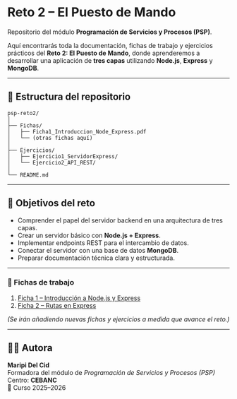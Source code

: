 # Reto 2 – El Puesto de Mando

Repositorio del módulo **Programación de Servicios y Procesos (PSP)**.

Aquí encontrarás toda la documentación, fichas de trabajo y ejercicios prácticos del **Reto 2: El Puesto de Mando**, donde aprenderemos a desarrollar una aplicación de **tres capas** utilizando **Node.js**, **Express** y **MongoDB**.

---

## 📂 Estructura del repositorio
```
psp-reto2/
│
├── Fichas/
│   ├── Ficha1_Introduccion_Node_Express.pdf
│   └── (otras fichas aquí)
│
├── Ejercicios/
│   ├── Ejercicio1_ServidorExpress/
│   └── Ejercicio2_API_REST/
│
└── README.md
```
---

## 🧭 Objetivos del reto

- Comprender el papel del servidor backend en una arquitectura de tres capas.  
- Crear un servidor básico con **Node.js + Express**.  
- Implementar endpoints REST para el intercambio de datos.  
- Conectar el servidor con una base de datos **MongoDB**.  
- Preparar documentación técnica clara y estructurada.

---

### 📘 Fichas de trabajo
1. [Ficha 1 – Introducción a Node.js y Express](./Fichas/Ficha1_Introduccion_Node_Express.pdf)
2. [Ficha 2 – Rutas en Express](./Fichas/Ficha2_Rutas_y_Respuestas_Express.pdf)


*(Se irán añadiendo nuevas fichas y ejercicios a medida que avance el reto.)*

---

## 👩‍🏫 Autora

**Maripi Del Cid**  
Formadora del módulo de *Programación de Servicios y Procesos (PSP)*  
Centro: **CEBANC**  
📅 Curso 2025–2026

